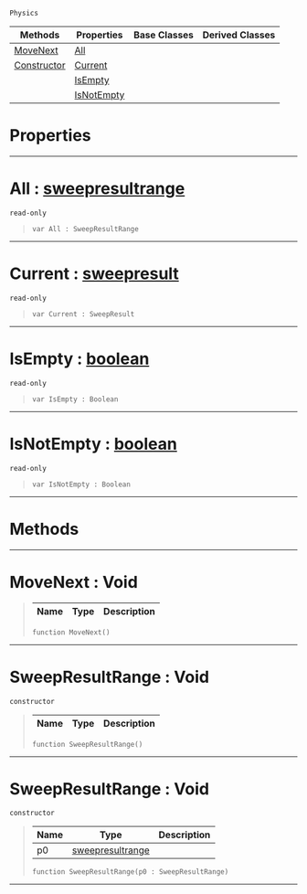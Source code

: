  `Physics`

|Methods|Properties|Base Classes|Derived Classes|
|---|---|---|---|
|[ MoveNext](https://github.com/zeroengineteam/ZeroDocs/blob/master/code_reference/class_reference/sweepresultrange.markdown#movenext-void)|[ All](https://github.com/zeroengineteam/ZeroDocs/blob/master/code_reference/class_reference/sweepresultrange.markdown#all-zero-engine-document)| | |
|[ Constructor](https://github.com/zeroengineteam/ZeroDocs/blob/master/code_reference/class_reference/sweepresultrange.markdown#sweepresultrange-void)|[ Current](https://github.com/zeroengineteam/ZeroDocs/blob/master/code_reference/class_reference/sweepresultrange.markdown#current-zero-engine-docu)| | |
| |[ IsEmpty](https://github.com/zeroengineteam/ZeroDocs/blob/master/code_reference/class_reference/sweepresultrange.markdown#isempty-zero-engine-docu)| | |
| |[ IsNotEmpty](https://github.com/zeroengineteam/ZeroDocs/blob/master/code_reference/class_reference/sweepresultrange.markdown#isnotempty-zero-engine-d)| | |


 #  Properties


---  
 #  All : [sweepresultrange](https://github.com/zeroengineteam/ZeroDocs/blob/master/code_reference/class_reference/sweepresultrange.markdown)

 `read-only`

> 
> ``` lang=cpp, name=Nada
> var All : SweepResultRange


---  
 #  Current : [sweepresult](https://github.com/zeroengineteam/ZeroDocs/blob/master/code_reference/class_reference/sweepresult.markdown)

 `read-only`

> 
> ``` lang=cpp, name=Nada
> var Current : SweepResult


---  
 #  IsEmpty : [boolean](https://github.com/zeroengineteam/ZeroDocs/blob/master/code_reference/nada_base_types/boolean.markdown)

 `read-only`

> 
> ``` lang=cpp, name=Nada
> var IsEmpty : Boolean


---  
 #  IsNotEmpty : [boolean](https://github.com/zeroengineteam/ZeroDocs/blob/master/code_reference/nada_base_types/boolean.markdown)

 `read-only`

> 
> ``` lang=cpp, name=Nada
> var IsNotEmpty : Boolean


---  
 #  Methods


---  
 #  MoveNext : Void

> 
> |Name|Type|Description|
> |---|---|---|
> ``` lang=cpp, name=Nada
> function MoveNext()
> ``` 


---  
 #  SweepResultRange : Void

 `constructor`

> 
> |Name|Type|Description|
> |---|---|---|
> ``` lang=cpp, name=Nada
> function SweepResultRange()
> ``` 


---  
 #  SweepResultRange : Void

 `constructor`

> 
> |Name|Type|Description|
> |---|---|---|
> |p0|[sweepresultrange](https://github.com/zeroengineteam/ZeroDocs/blob/master/code_reference/class_reference/sweepresultrange.markdown)| |
> ``` lang=cpp, name=Nada
> function SweepResultRange(p0 : SweepResultRange)
> ``` 


---  
 

 